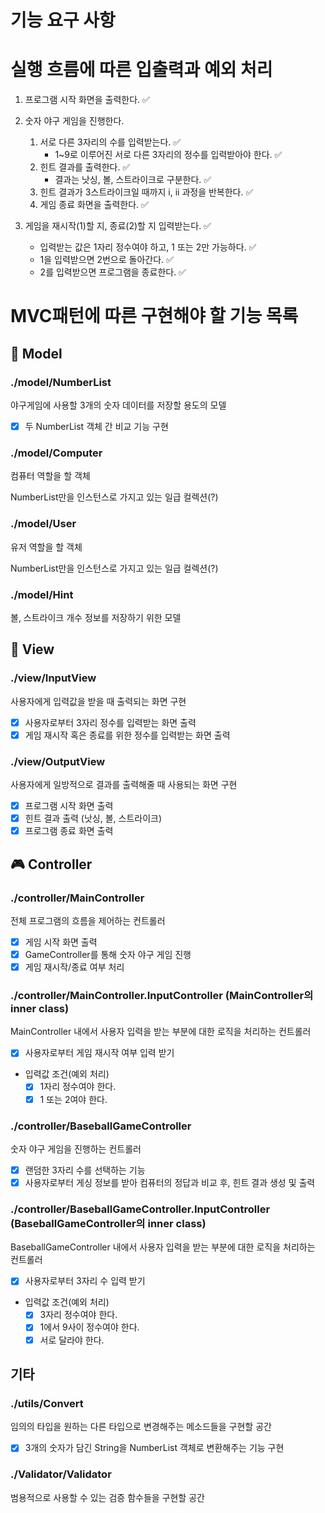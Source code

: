 # 기능 요구 사항

# 실행 흐름에 따른 입출력과 예외 처리

1. 프로그램 시작 화면을 출력한다. ✅

2. 숫자 야구 게임을 진행한다.
    1. 서로 다른 3자리의 수를 입력받는다. ✅
        * 1~9로 이루어진 서로 다른 3자리의 정수를 입력받아야 한다. ✅
    2. 힌트 결과를 출력한다. ✅
        * 결과는 낫싱, 볼, 스트라이크로 구분한다. ✅
    3. 힌트 결과가 3스트라이크일 때까지 i, ii 과정을 반복한다. ✅
    4. 게임 종료 화면을 출력한다. ✅

4. 게임을 재시작(1)할 지, 종료(2)할 지 입력받는다. ✅
    * 입력받는 값은 1자리 정수여야 하고, 1 또는 2만 가능하다. ✅
    * 1을 입력받으면 2번으로 돌아간다. ✅
    * 2를 입력받으면 프로그램을 종료한다. ✅

# MVC패턴에 따른 구현해야 할 기능 목록

## 🧑 Model

### ./model/NumberList

야구게임에 사용할 3개의 숫자 데이터를 저장할 용도의 모델

* [x] 두 NumberList 객체 간 비교 기능 구현

### ./model/Computer

컴퓨터 역할을 할 객체

NumberList만을 인스턴스로 가지고 있는 일급 컬렉션(?)

### ./model/User

유저 역할을 할 객체

NumberList만을 인스턴스로 가지고 있는 일급 컬렉션(?)

### ./model/Hint

볼, 스트라이크 개수 정보를 저장하기 위한 모델

## 🔎 View

### ./view/InputView

사용자에게 입력값을 받을 때 출력되는 화면 구현

* [x] 사용자로부터 3자리 정수를 입력받는 화면 출력
* [x] 게임 재시작 혹은 종료를 위한 정수를 입력받는 화면 출력

### ./view/OutputView

사용자에게 일방적으로 결과를 출력해줄 때 사용되는 화면 구현

* [x] 프로그램 시작 화면 출력
* [x] 힌트 결과 출력 (낫싱, 볼, 스트라이크)
* [x] 프로그램 종료 화면 출력

## 🎮 Controller

### ./controller/MainController

전체 프로그램의 흐름을 제어하는 컨트롤러

* [x] 게임 시작 화면 출력
* [x] GameController를 통해 숫자 야구 게임 진행
* [x] 게임 재시작/종료 여부 처리

### ./controller/MainController.InputController (MainController의 inner class)

MainController 내에서 사용자 입력을 받는 부분에 대한 로직을 처리하는 컨트롤러

* [x] 사용자로부터 게임 재시작 여부 입력 받기
* 입력값 조건(예외 처리)
    * [x] 1자리 정수여야 한다.
    * [x] 1 또는 2여야 한다.

### ./controller/BaseballGameController

숫자 야구 게임을 진행하는 컨트롤러

* [x] 랜덤한 3자리 수를 선택하는 기능
* [x] 사용자로부터 게싱 정보를 받아 컴퓨터의 정답과 비교 후, 힌트 결과 생성 및 출력

### ./controller/BaseballGameController.InputController (BaseballGameController의 inner class)

BaseballGameController 내에서 사용자 입력을 받는 부분에 대한 로직을 처리하는 컨트롤러

* [x] 사용자로부터 3자리 수 입력 받기
* 입력값 조건(예외 처리)
    * [x] 3자리 정수여야 한다.
    * [x] 1에서 9사이 정수여야 한다.
    * [x] 서로 달라야 한다.

## 기타

### ./utils/Convert

임의의 타입을 원하는 다른 타입으로 변경해주는 메소드들을 구현할 공간

* [x] 3개의 숫자가 담긴 String을 NumberList 객체로 변환해주는 기능 구현

### ./Validator/Validator

범용적으로 사용할 수 있는 검증 함수들을 구현할 공간